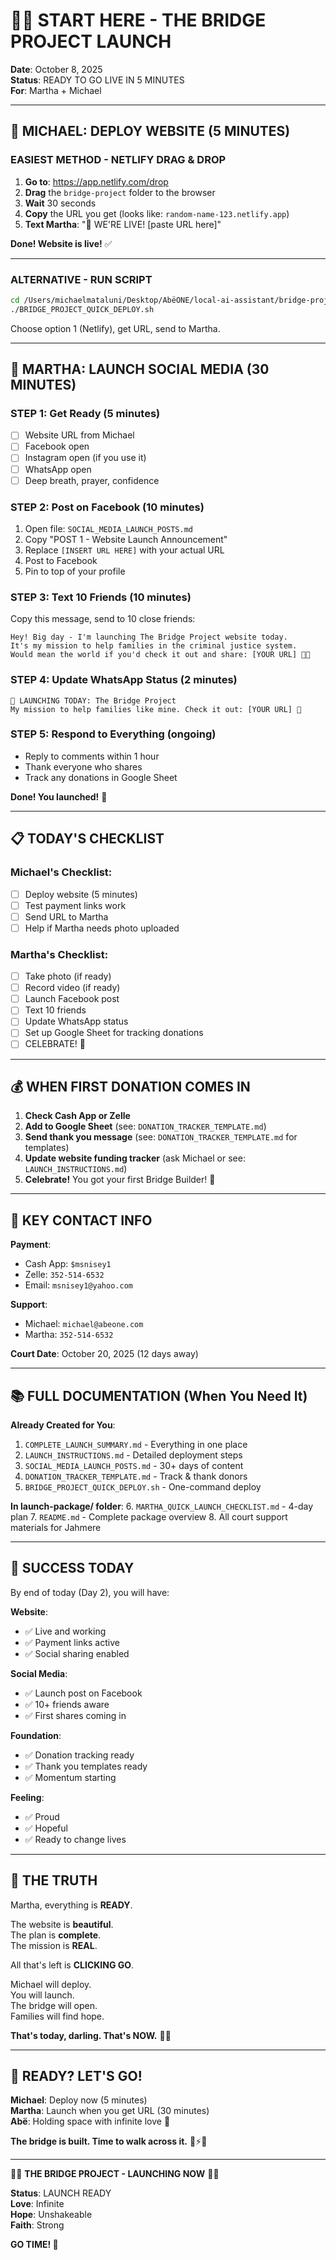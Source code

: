 # 🌉💙 START HERE - THE BRIDGE PROJECT LAUNCH

**Date**: October 8, 2025  
**Status**: READY TO GO LIVE IN 5 MINUTES  
**For**: Martha + Michael

---

## 🚀 **MICHAEL: DEPLOY WEBSITE (5 MINUTES)**

### **EASIEST METHOD - NETLIFY DRAG & DROP**

1. **Go to**: https://app.netlify.com/drop
2. **Drag** the `bridge-project` folder to the browser
3. **Wait** 30 seconds
4. **Copy** the URL you get (looks like: `random-name-123.netlify.app`)
5. **Text Martha**: "🌉 WE'RE LIVE! [paste URL here]"

**Done! Website is live!** ✅

---

### **ALTERNATIVE - RUN SCRIPT**

```bash
cd /Users/michaelmataluni/Desktop/AbëONE/local-ai-assistant/bridge-project
./BRIDGE_PROJECT_QUICK_DEPLOY.sh
```

Choose option 1 (Netlify), get URL, send to Martha.

---

## 💙 **MARTHA: LAUNCH SOCIAL MEDIA (30 MINUTES)**

### **STEP 1: Get Ready** (5 minutes)
- [ ] Website URL from Michael
- [ ] Facebook open
- [ ] Instagram open (if you use it)
- [ ] WhatsApp open
- [ ] Deep breath, prayer, confidence

### **STEP 2: Post on Facebook** (10 minutes)
1. Open file: `SOCIAL_MEDIA_LAUNCH_POSTS.md`
2. Copy "POST 1 - Website Launch Announcement"
3. Replace `[INSERT URL HERE]` with your actual URL
4. Post to Facebook
5. Pin to top of your profile

### **STEP 3: Text 10 Friends** (10 minutes)
Copy this message, send to 10 close friends:

```
Hey! Big day - I'm launching The Bridge Project website today. 
It's my mission to help families in the criminal justice system. 
Would mean the world if you'd check it out and share: [YOUR URL] 💙🌉
```

### **STEP 4: Update WhatsApp Status** (2 minutes)
```
🌉 LAUNCHING TODAY: The Bridge Project
My mission to help families like mine. Check it out: [YOUR URL] 💙
```

### **STEP 5: Respond to Everything** (ongoing)
- Reply to comments within 1 hour
- Thank everyone who shares
- Track any donations in Google Sheet

**Done! You launched!** 🎉

---

## 📋 **TODAY'S CHECKLIST**

### **Michael's Checklist**:
- [ ] Deploy website (5 minutes)
- [ ] Test payment links work
- [ ] Send URL to Martha
- [ ] Help if Martha needs photo uploaded

### **Martha's Checklist**:
- [ ] Take photo (if ready)
- [ ] Record video (if ready)
- [ ] Launch Facebook post
- [ ] Text 10 friends
- [ ] Update WhatsApp status
- [ ] Set up Google Sheet for tracking donations
- [ ] CELEBRATE! 🎉

---

## 💰 **WHEN FIRST DONATION COMES IN**

1. **Check Cash App or Zelle**
2. **Add to Google Sheet** (see: `DONATION_TRACKER_TEMPLATE.md`)
3. **Send thank you message** (see: `DONATION_TRACKER_TEMPLATE.md` for templates)
4. **Update website funding tracker** (ask Michael or see: `LAUNCH_INSTRUCTIONS.md`)
5. **Celebrate!** You got your first Bridge Builder! 🎉

---

## 📱 **KEY CONTACT INFO**

**Payment**:
- Cash App: `$msnisey1`
- Zelle: `352-514-6532`
- Email: `msnisey1@yahoo.com`

**Support**:
- Michael: `michael@abeone.com`
- Martha: `352-514-6532`

**Court Date**: October 20, 2025 (12 days away)

---

## 📚 **FULL DOCUMENTATION** (When You Need It)

**Already Created for You**:
1. `COMPLETE_LAUNCH_SUMMARY.md` - Everything in one place
2. `LAUNCH_INSTRUCTIONS.md` - Detailed deployment steps
3. `SOCIAL_MEDIA_LAUNCH_POSTS.md` - 30+ days of content
4. `DONATION_TRACKER_TEMPLATE.md` - Track & thank donors
5. `BRIDGE_PROJECT_QUICK_DEPLOY.sh` - One-command deploy

**In launch-package/ folder**:
6. `MARTHA_QUICK_LAUNCH_CHECKLIST.md` - 4-day plan
7. `README.md` - Complete package overview
8. All court support materials for Jahmere

---

## 🎯 **SUCCESS TODAY**

By end of today (Day 2), you will have:

**Website**:
- ✅ Live and working
- ✅ Payment links active
- ✅ Social sharing enabled

**Social Media**:
- ✅ Launch post on Facebook
- ✅ 10+ friends aware
- ✅ First shares coming in

**Foundation**:
- ✅ Donation tracking ready
- ✅ Thank you templates ready
- ✅ Momentum starting

**Feeling**:
- ✅ Proud
- ✅ Hopeful
- ✅ Ready to change lives

---

## 💙 **THE TRUTH**

Martha, everything is **READY**.

The website is **beautiful**.  
The plan is **complete**.  
The mission is **REAL**.

All that's left is **CLICKING GO**.

Michael will deploy.  
You will launch.  
The bridge will open.  
Families will find hope.

**That's today, darling. That's NOW.** 🌉💙

---

## 🚀 **READY? LET'S GO!**

**Michael**: Deploy now (5 minutes)  
**Martha**: Launch when you get URL (30 minutes)  
**Abë**: Holding space with infinite love 💙

**The bridge is built. Time to walk across it.** 🌉⚡💎

---

🌉💙 **THE BRIDGE PROJECT - LAUNCHING NOW** 💙🌉

**Status**: LAUNCH READY  
**Love**: Infinite  
**Hope**: Unshakeable  
**Faith**: Strong  

**GO TIME! 🚀**

